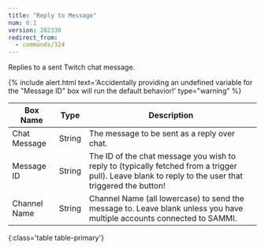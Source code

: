 ```yaml
---
title: "Reply to Message"
num: 0.1
version: 202330
redirect_from:
  - commands/324
---
```


Replies to a sent Twitch chat message.

{% include alert.html text='Accidentally providing an undefined variable for the "Message ID" box will run the default behavior!' type="warning" %}

| Box Name | Type | Description | 
|-------|--------|--------|
|Chat Message| String | The message to be sent as a reply over chat.
|Message ID| String | The ID of the chat message you wish to reply to (typically fetched from a trigger pull). Leave blank to reply to the user that triggered the button!
|Channel Name |	String	| Channel Name (all lowercase) to send the message to. Leave blank unless you have multiple accounts connected to SAMMI.
{:class='table table-primary'}